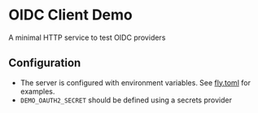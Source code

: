 OIDC Client Demo
================

A minimal HTTP service to test OIDC providers

## Configuration

- The server is configured with environment variables. See [fly.toml](fly.toml) for examples.
- `DEMO_OAUTH2_SECRET` should be defined using a secrets provider
